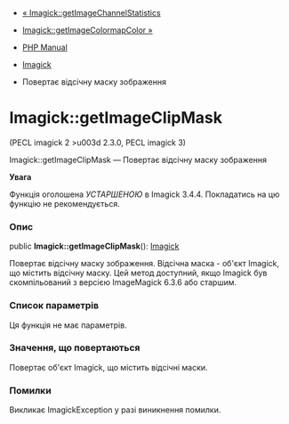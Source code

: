 - [«
Imagick::getImageChannelStatistics](imagick.getimagechannelstatistics.md)
- [Imagick::getImageColormapColor
»](imagick.getimagecolormapcolor.md)

- [PHP Manual](index.md)
- [Imagick](class.imagick.md)
- Повертає відсічну маску зображення

# Imagick::getImageClipMask

(PECL imagick 2 \>u003d 2.3.0, PECL imagick 3)

Imagick::getImageClipMask — Повертає відсічну маску зображення

**Увага**

Функція оголошена *УСТАРШЕНОЮ* в Imagick 3.4.4. Покладатись на цю
функцію не рекомендується.

### Опис

public **Imagick::getImageClipMask**(): [Imagick](class.imagick.md)

Повертає відсічну маску зображення. Відсічна маска - об'єкт
Imagick, що містить відсічну маску. Цей метод доступний, якщо Imagick
був скомпільований з версією ImageMagick 6.3.6 або старшим.

### Список параметрів

Ця функція не має параметрів.

### Значення, що повертаються

Повертає об'єкт Imagick, що містить відсічні маски.

### Помилки

Викликає ImagickException у разі виникнення помилки.
